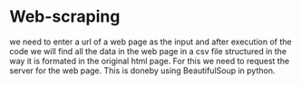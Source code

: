 # Web-scraping
we need to enter a url of a web page as the input and after execution of the code we will find all the data in the web page in a csv file structured in the way it is formated in the original html page. For this we need to request the server for the web page. This is doneby using BeautifulSoup in python.
